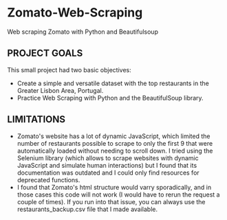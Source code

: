 # Zomato-Web-Scraping
Web scraping Zomato with Python and Beautifulsoup

PROJECT GOALS
-------------
This small project had two basic objectives:
- Create a simple and versatile dataset with the top restaurants in the Greater Lisbon Area, Portugal.
- Practice Web Scraping with Python and the BeautifulSoup library.

LIMITATIONS
-------------
- Zomato's website has a lot of dynamic JavaScript, which limited the number of restaurants possible to scrape to only the first 9 that were automatically loaded without needing to scroll down. I tried using the Selenium library (which allows to scrape websites with dynamic JavaScript and simulate human interactions) but I found that its documentation was outdated and I could only find resources for deprecated functions.
- I found that Zomato's html structure would varry sporadically, and in those cases this code will not work (I would have to rerun the request a couple of times). If you run into that issue, you can always use the restaurants_backup.csv file that I made available.
